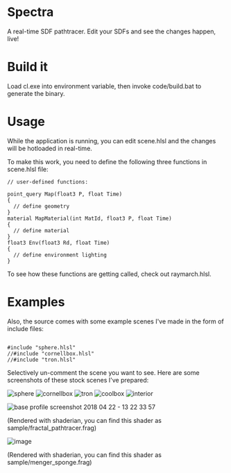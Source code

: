# Spectra

A real-time SDF pathtracer. Edit your SDFs and see the changes happen, live!

# Build it

Load cl.exe into environment variable, then invoke code/build.bat to generate the binary.

# Usage

While the application is running, you can edit scene.hlsl and the changes will be hotloaded in real-time. 

To make this work, you need to define the following three functions in scene.hlsl file:

```
// user-defined functions:

point_query Map(float3 P, float Time)
{
  // define geometry
}
material MapMaterial(int MatId, float3 P, float Time)
{
  // define material
}
float3 Env(float3 Rd, float Time)
{
  // define environment lighting
}

```

To see how these functions are getting called, check out raymarch.hlsl.

# Examples

Also, the source comes with some example scenes I've made in the form of include files:

```

#include "sphere.hlsl"
//#include "cornellbox.hlsl"
//#include "tron.hlsl"

```

Selectively un-comment the scene you want to see. Here are some screenshots of these stock scenes I've prepared:

![sphere](https://user-images.githubusercontent.com/16845654/83236798-f5191380-a148-11ea-9e33-20f5d9f79d7c.PNG)
![cornellbox](https://user-images.githubusercontent.com/16845654/83236801-f77b6d80-a148-11ea-9a4f-574868cca5a9.PNG)
![tron](https://user-images.githubusercontent.com/16845654/83236803-f9453100-a148-11ea-86e1-8575461cd551.PNG)
![coolbox](https://user-images.githubusercontent.com/16845654/83236807-fa765e00-a148-11ea-9dd8-4126e039e73e.PNG)
![interior](https://user-images.githubusercontent.com/16845654/83236809-fba78b00-a148-11ea-99c7-1cc9691dae29.PNG)


![base profile screenshot 2018 04 22 - 13 22 33 57](https://user-images.githubusercontent.com/16845654/39100342-4f3381fc-463d-11e8-9d3d-3843d40edb53.png)

(Rendered with shaderian, you can find this shader as sample/fractal_pathtracer.frag)

![image](https://user-images.githubusercontent.com/16845654/39226536-ee49b57e-4807-11e8-8be2-33c0174d0f58.png)

(Rendered with shaderian, you can find this shader as sample/menger_sponge.frag)
